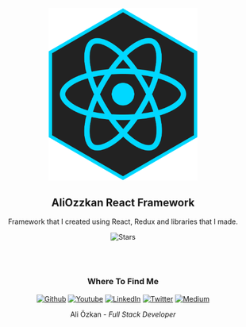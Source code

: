<p align="center">
<img src="src/logo.png" width="300" />
</p>
<h2 align="center">AliOzzkan React Framework</h2>
<p align="center">Framework that I created using React, Redux and libraries that I made.
</p>
<p align="center">
<img src="https://img.shields.io/github/stars/aliozzkan/aliozzkan-react-framework?style=social" alt="Stars"/></p>
<br/>
<br/>
<h3 align="center">Where To Find Me</h3>
<p align="center"><a href="https://github.com/aliozzkan" target="_blank"><img alt="Github" src="https://img.shields.io/badge/GitHub-%2312100E.svg?&style=for-the-badge&logo=Github&logoColor=white" /></a> <a href="https://www.youtube.com/channel/UCTIvRvp9uj-lCyy9mlWBadg" target="_blank"><img alt="Youtube" src="https://img.shields.io/badge/youtube-%23FF0000.svg?&style=for-the-badge&logo=youtube&logoColor=white"" /></a> <a href="https://www.linkedin.com/in/ali-%C3%B6zkan-8b9915154/" target="_blank"><img alt="LinkedIn" src="https://img.shields.io/badge/linkedin-%230077B5.svg?&style=for-the-badge&logo=linkedin&logoColor=white" /></a> <a href="Ali87726570" target="_blank"><img alt="Twitter" src="https://img.shields.io/badge/twitter-%231DA1F2.svg?&style=for-the-badge&logo=twitter&logoColor=white" /></a> <a href="https://medium.com/@aliozzkan" target="_blank"><img alt="Medium" src="https://img.shields.io/badge/medium-%2312100E.svg?&style=for-the-badge&logo=medium&logoColor=white" /></a>
</p>
</hr>
<p align="center">Ali Özkan <i>- Full Stack Developer</i></p>